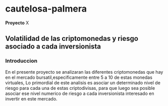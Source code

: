 # cautelosa-palmera
**Proyecto** X

## Volatilidad de las criptomonedas y riesgo asociado a cada inversionista

### Introduccion

En el presente proyecto se analizaran las diferentes criptomonedas que hay en el mercado bursatil,especificamente entre 5 a 10 de estas monedas virtuales, Lo primordial de este analisis es asociar un determinado nivel de riesgo para cada una de estas criptodivisas, para que luego sea posible asociar ese nivel numerico de riesgo a cada inversionista interesado en invertir en este mercado.